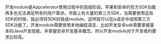 开发module是Appcelerator使用过程中的高级阶段。苹果和安卓的官方SDK功能再多也无法满足所有的用户需求。市面上有大量的第三方SDK，当需要使用这些SDK的时候，就必须将SDK封装成module，这样就可以在js语言中调用第三方SDK功能了。开发module需要使用本地编程语言，比如开发安卓sdk需要掌握基本的Java开发技能，并掌握安卓开发基本概念。所以开发module对于开发者的要求比较高。